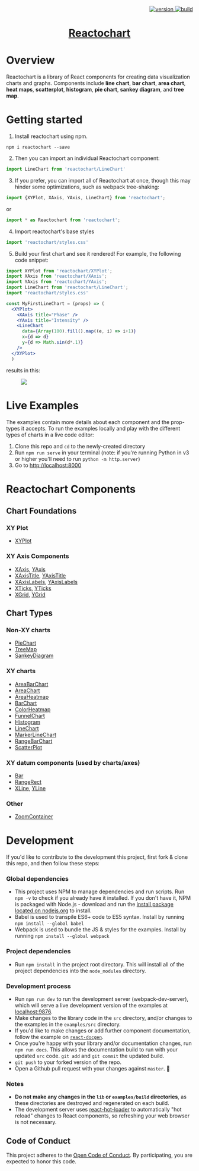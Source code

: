 <p align="right">
  <a href="https://npmjs.org/package/reactochart">
    <img src="https://img.shields.io/npm/v/reactochart.svg?style=flat-square" alt="version" />
  </a>
  <a href="https://travis-ci.org/spotify/reactochart">
    <img src="https://travis-ci.org/spotify/reactochart.svg?branch=master" alt="build" />
  </a>
</p>

<a href="https://spotify.github.io/reactochart/docs/"><h1 align="center">Reactochart<a href=""></h1></a>

# Overview

Reactochart is a library of React components for creating data visualization charts and graphs. Components include **line chart**, **bar chart**, **area chart**, **heat maps**, **scatterplot**, **histogram**, **pie chart**, **sankey diagram**, and **tree map**.

# Getting started

1.  Install reactochart using npm.


```
npm i reactochart --save
```

2.  Then you can import an individual Reactochart component:


```jsx
import LineChart from 'reactochart/LineChart'
```

3.  If you prefer, you can import all of Reactochart at once, though this may hinder some optimizations, such as webpack tree-shaking:


```jsx
import {XYPlot, XAxis, YAxis, LineChart} from 'reactochart';
```

or

```jsx
import * as Reactochart from 'reactochart';
```

4.  Import reactochart's base styles


```jsx
import 'reactochart/styles.css'
```

5.  Build your first chart and see it rendered! For example, the following code snippet:


```jsx
import XYPlot from 'reactochart/XYPlot';
import XAxis from 'reactochart/XAxis';
import YAxis from 'reactochart/YAxis';
import LineChart from 'reactochart/LineChart';
import 'reactochart/styles.css'

const MyFirstLineChart = (props) => (
  <XYPlot>
    <XAxis title="Phase" />
    <YAxis title="Intensity" />
    <LineChart
      data={Array(100).fill().map((e, i) => i+1)}
      x={d => d}
      y={d => Math.sin(d*.1)}
    />
  </XYPlot>
  )
```

results in this:

<img src="./docs/assets/MyFirstLineChart.png" style='margin-left:40px'/>

# Live Examples

The examples contain more details about each component and the prop-types it accepts. To run the examples locally and play with the different types of charts in a live code editor:

1.  Clone this repo and `cd` to the newly-created directory
2.  Run `npm run serve` in your terminal (note: if you're running Python in v3 or higher you'll need to run `python -m http.server`)
3.  Go to [http://localhost:8000](http://localhost:8000)

# Reactochart Components

## Chart Foundations

### XY Plot

- [XYPlot](http://spotify.github.io/reactochart/docs/build/#/xy-plot)

### XY Axis Components

- [XAxis](http://spotify.github.io/reactochart/docs/build/#/x-axis), [YAxis](http://spotify.github.io/reactochart/docs/build/#/y-axis)
- [XAxisTitle](http://spotify.github.io/reactochart/docs/build/#/x-axis-title), [YAxisTitle](http://spotify.github.io/reactochart/docs/build/#/y-axis-title)
- [XAxisLabels](http://spotify.github.io/reactochart/docs/build/#/x-axis-labels), [YAxisLabels](http://spotify.github.io/reactochart/docs/build/#/y-axis-labels)
- [XTicks](http://spotify.github.io/reactochart/docs/build/#/x-ticks), [YTicks](http://spotify.github.io/reactochart/docs/build/#/y-ticks)
- [XGrid](http://spotify.github.io/reactochart/docs/build/#/x-grid), [YGrid](http://spotify.github.io/reactochart/docs/build/#/y-grid)

## Chart Types

### Non-XY charts

- [PieChart](http://spotify.github.io/reactochart/docs/build/#/pie-chart)
- [TreeMap](http://spotify.github.io/reactochart/docs/build/#/tree-map)
- [SankeyDiagram](http://spotify.github.io/reactochart/docs/build/#/sankey)

### XY charts

- [AreaBarChart](http://spotify.github.io/reactochart/docs/build/#/area-bar-chart)
- [AreaChart](http://spotify.github.io/reactochart/docs/build/#/area-chart)
- [AreaHeatmap](http://spotify.github.io/reactochart/docs/build/#/area-heatmap)
- [BarChart](http://spotify.github.io/reactochart/docs/build/#/bar-chart)
- [ColorHeatmap](http://spotify.github.io/reactochart/docs/build/#/color-heatmap)
- [FunnelChart](http://spotify.github.io/reactochart/docs/build/#/funnel-chart)
- [Histogram](http://spotify.github.io/reactochart/docs/build/#/histogram)
- [LineChart](http://spotify.github.io/reactochart/docs/build/#/line-chart)
- [MarkerLineChart](http://spotify.github.io/reactochart/docs/build/#/marker-line-chart)
- [RangeBarChart](http://spotify.github.io/reactochart/docs/build/#/range-bar-chart)
- [ScatterPlot](http://spotify.github.io/reactochart/docs/build/#/scatter-plot)

### XY datum components (used by charts/axes)

- [Bar](http://spotify.github.io/reactochart/docs/build/#/bar)
- [RangeRect](http://spotify.github.io/reactochart/docs/build/#/range-rect)
- [XLine](http://spotify.github.io/reactochart/docs/build/#/x-line), [YLine](http://spotify.github.io/reactochart/docs/build/#/y-line)

### Other

- [ZoomContainer](http://spotify.github.io/reactochart/docs/build/#/zoom-container)

# Development

If you'd like to contribute to the development this project, first fork & clone this repo, and then follow these steps:

### Global dependencies

- This project uses NPM to manage dependencies and run scripts. Run `npm -v` to check if you already have it installed.
  If you don't have it, NPM is packaged with Node.js - download and run the
  [install package located on nodejs.org](https://nodejs.org/) to install.
- Babel is used to transpile ES6+ code to ES5 syntax. Install by running `npm install --global babel`
- Webpack is used to bundle the JS & styles for the examples. Install by running `npm install --global webpack`

### Project dependencies

- Run `npm install` in the project root directory. This will install all of the project dependencies into the
  `node_modules` directory.

### Development process

- Run `npm run dev` to run the development server (webpack-dev-server), which will serve a live development version of the examples at [localhost:9876](http://localhost:9876).
- Make changes to the library code in the `src` directory, and/or changes to the examples in the `examples/src` directory.
- If you'd like to make changes or add further component documentation, follow the example on [`react-docgen`](https://github.com/reactjs/react-docgen#example). 
- Once you're happy with your library and/or documentation changes, run `npm run docs`. This allows the documentation build to run with your updated `src` code. `git add` and `git commit` the updated build.
- `git push` to your forked version of the repo.
- Open a Github pull request with your changes against `master`. 🎉

### Notes

- **Do not make any changes in the `lib` or `examples/build` directories**, as these directories are destroyed and
  regenerated on each build.
- The development server uses [react-hot-loader](https://github.com/gaearon/react-hot-loader) to automatically
  "hot reload" changes to React components, so refreshing your web browser is not necessary.

## Code of Conduct

This project adheres to the [Open Code of Conduct][code-of-conduct]. By participating, you are expected to honor this code.

[code-of-conduct]: https://github.com/spotify/code-of-conduct/blob/master/code-of-conduct.md
